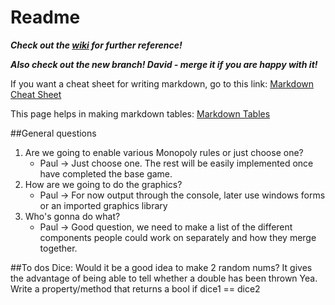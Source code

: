 # Readme

***Check out the [wiki](https://bitbucket.org/globaleliteinc/monopolyrepos/wiki/Home) for further reference!***  
  
***Also check out the new branch! David - merge it if you are happy with it!***  
  
If you want a cheat sheet for writing markdown, go to this link: [Markdown Cheat Sheet](https://www.rstudio.com/wp-content/uploads/2015/02/rmarkdown-cheatsheet.pdf)  

This page helps in making markdown tables: [Markdown Tables](http://www.tablesgenerator.com/markdown_tables#)

##General questions

1. Are we going to enable various Monopoly rules or just choose one?
    * Paul -> Just choose one. The rest will be easily implemented once have completed the base game.
2. How are we going to do the graphics?
    * Paul -> For now output through the console, later use windows forms or an imported graphics library
3. Who's gonna do what?
    * Paul -> Good question, we need to make a list of the different components people could work on separately and how they merge together.

##To dos
Dice: Would it be a good idea to make 2 random nums? It gives the advantage of being able to tell whether a double has been thrown
Yea. Write a property/method that returns a bool if dice1 == dice2